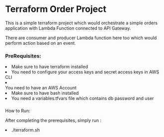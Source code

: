 <h1>Terraform Order Project</h1>

<p>This is a simple terraform project which would orchestrate a simple orders application with Lambda Function connected to API Gateway.</p>
<p>There are consumer and producer Lambda function here too which would perform action based on an event.</p>

<h3>PreRequisites:</h3>
<li>Make sure to have terraform installed</li>
<li>You need to configure your access keys and secret access keys in AWS CLI</li>
<li></li>You need to have an AWS Account
<li>Make sure to have bash installed</li>
<li>You need a variables.tfvars file which contains db password and user</li>

<h3></h3>How to Run:
<p>After completing the prerequisites, simply run :</p>
<li>./terraform.sh</li>

